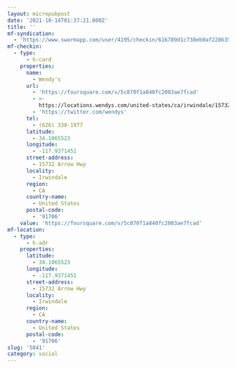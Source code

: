 ```yaml
---
layout: micropubpost
date: '2021-10-14T01:37:21.000Z'
title: ''
mf-syndication:
  - 'https://www.swarmapp.com/user/4195/checkin/616789d1c738eb0af2286358'
mf-checkin:
  - type:
      - h-card
    properties:
      name:
        - Wendy's
      url:
        - 'https://foursquare.com/v/5c870f1a840fc2003ae7fcad'
        - >-
          https://locations.wendys.com/united-states/ca/irwindale/15732-arrow-highway
        - 'https://twitter.com/wendys'
      tel:
        - (626) 338-1977
      latitude:
        - 34.1065523
      longitude:
        - -117.9371451
      street-address:
        - 15732 Arrow Hwy
      locality:
        - Irwindale
      region:
        - CA
      country-name:
        - United States
      postal-code:
        - '91706'
    value: 'https://foursquare.com/v/5c870f1a840fc2003ae7fcad'
mf-location:
  - type:
      - h-adr
    properties:
      latitude:
        - 34.1065523
      longitude:
        - -117.9371451
      street-address:
        - 15732 Arrow Hwy
      locality:
        - Irwindale
      region:
        - CA
      country-name:
        - United States
      postal-code:
        - '91706'
slug: '5841'
category: social
---
```

